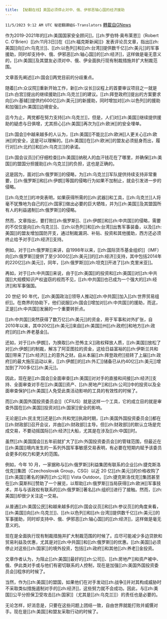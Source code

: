 ```yaml
---
title: 【秘翻在线】美国必须停止对中、俄、伊邪恶轴心国的经济援助
---
```

`11/5/2023 9:12 AM UTC 秘密翻譯組G-Translators` [轉載自GNews](https://gnews.org/articles/1923962)

作为2019-2021年的[[zh:美国国家安全顾问]]，[[zh:罗伯特·奥布莱恩]]（Robert C. O'Brien）[[zh:11月3日]]在《[[zh:福克斯新闻]]》发表评论员文章，指出[[zh:美国]]向[[zh:乌克兰]]、[[zh:以色列]]和[[zh:台湾]]提供数千亿[[zh:美元]]的军事援助，同时却支持中、俄、伊邪恶[[zh:轴心国]]的[[zh:经济]]，这样做是毫无意义的，[[zh:美国]]及其盟友必须对中、俄、伊全面执行现有制裁措施并扩大制裁范围。

文章首先阐述[[zh:国会]]两党目前的分歧重点。

随着[[zh:众议院]]重新开始工作，新[[zh:议长]]议程上的首要审议项目之一就是[[zh:白宫]]提出的继续援助[[zh:乌克兰]]的建议。[[zh:拜登政府]]提出的方案要求向[[zh:基辅]]提供约600亿[[zh:美元]]的新援助，同时增加对[[zh:以色列]]的援助和加强[[zh:美国]]边境安全。

迄今为止，两党都在努力支持[[zh:乌克兰]]，但是，人们对[[zh:美国]]继续提供援助的疑虑与日俱增，尤其担心[[zh:美国]]再次为[[zh:欧洲]]的安全埋单。

[[zh:国会]]中越来越多的人认为，[[zh:美国]]不能比[[zh:欧洲]]人更关心[[zh:欧洲]]的安全，这是可以理解的。[[zh:美国]]在[[zh:欧洲]]的盟友必须挺身而出，履行对[[zh:北约]]和[[zh:乌克兰]]的承诺。

[[zh:国会议员]]们仔细检查[[zh:美国]]纳税人的血汗钱花在了哪里，并确保[[zh:美国]]的盟国分担援助[[zh:乌克兰]]的负担，这也是正确的。

这是因为，面对[[zh:俄罗斯]]的侵略，为[[zh:乌克兰]]军队提供持续支持非常重要，[[zh:俄罗斯]]和[[zh:伊朗]]等国的侵略行为如果不加制止，就会引发进一步的侵略。

[[zh:乌克兰]]的冲突表明，如果获得所需的[[zh:武器]]和工具，[[zh:乌克兰]]人将毫不犹豫地为自己的[[zh:国家]]做出必要的巨大牺牲，并为[[zh:美国]]及其盟国所有人的利益遏制[[zh:俄罗斯]]的侵略。

然而，文章指出，要打败[[zh:俄罗斯]]、[[zh:伊朗]]和[[zh:中共国]]的侵略，需要的不仅仅是向[[zh:乌克兰]]、[[zh:以色列]]和[[zh:台湾]]出售军事装备，以及[[zh:美国]]的盟友增加国防开支，通过制裁漏洞、补贴、投资和其他援助，西方还必须终止给予对手[[zh:经济]]支持。

例如，对于[[zh:俄罗斯]]来讲，自1998年以来，[[zh:国际货币基金组织]]（IMF）向[[zh:俄罗斯]]提供了至少300亿[[zh:美元]]的[[zh:经济]]支持，其中包括2014年的220亿[[zh:美元]]，同年，[[zh:俄罗斯]][[zh:坦克]]开进了[[zh:克里米亚]]。

再如，对于[[zh:中共国]]来说，由于[[zh:美国]]的投资和[[zh:美国]]对[[zh:中共国]]大规模知识产权盗窃的视而不见，[[zh:中共国]]也已成为一个强大的[[zh:经济]]和军事强国。

20 世纪 90 年代，[[zh:美国政治]]领导人推动[[zh:中共国]]加入[[zh:世界贸易组织]]。在商界的协助下，他们说服[[zh:国会]]增加对[[zh:中共国]]的援助，而这，正是[[zh:中共国]]发展的一个重要转折点。

[[zh:中共国]]突然获得了数万亿[[zh:美元]]的资金，用于军事和对外扩张，自2010年以来，其中20亿[[zh:美元]]来自[[zh:美国]]州[[zh:政府]]和地方[[zh:政府]]的[[zh:养老基金]]。

还如，对于[[zh:伊朗]]，为换取[[zh:恐怖主义]]政权释放人质，[[zh:美国]]放松了对[[zh:伊朗]]的制裁，解冻了阿亚图拉的资金，这给日益富裕的[[zh:伊斯兰共和国]]带来了[[zh:经济]]上的意外之财。自从本届[[zh:拜登政府]]扭转了上届[[zh:政府]]的最大施压运动以来，[[zh:伊朗]]的[[zh:外汇]]储备已从约40亿[[zh:美元]]增加到了700多亿[[zh:美元]]。

因此，现在是[[zh:国会]]全面审查[[zh:美国]]对对手的直接和间接[[zh:经济]]支持、全面审查对手在[[zh:美国]]资产、[[zh:房地产]]和[[zh:公司]]中的投资以及全面审查保护[[zh:美国]]人免受此类活动影响的工具的有效性的时候了。

而[[zh:美国外国投资委员会]]（CFIUS）就是这样一个工具，它的成立目的就是审查外国在[[zh:美国]]投资对[[zh:国家]]安全的影响。

无论是[[zh:民主党]]还是[[zh:共和党]]执政时期，[[zh:美国外国投资委员会]]都在[[zh:财政部]]召开会议，并由[[zh:财政部]]主导。但[[zh:财政部]]的默认立场是完成交易，不要动摇国际[[zh:经济]]大船，尤其是在涉及[[zh:中国]]时。

虽然[[zh:美国国会]]五年前就扩大了[[zh:外国投资委员会]]的管辖范围，但最近在[[zh:美国]]境内发生的一系列外国军事敏感交易表明，有必要在短期内赋予该委员会更多的权力和更大的范围。

例如，今年 10 月，一家据称与[[zh:俄罗斯]]利益集团有联系的企业[[zh:捷克斯洛伐克]]集团（Czechoslovak Group，CSG）以近 20 亿[[zh:美元]]的价格收购了[[zh:美国]]著名的弹药[[zh:公司]] Vista Outdoor。[[zh:捷克斯洛伐克]]集团甚至在[[zh:莫斯科]]赞助了一个展览，以帮助[[zh:俄罗斯]]当局获得[[zh:欧洲]]军事技术，并与与该政权有联系的[[zh:俄罗斯]]著名[[zh:组织]]进行了接触。然而，[[zh:美国]]却很少关注这一交易。

从普通[[zh:美国公民]]和越来越多的[[zh:国会议员]]和[[zh:参议员]]的角度来看，[[zh:美国]]向[[zh:乌克兰]]、[[zh:以色列]]和[[zh:台湾]]提供数千亿[[zh:美元]]的军事援助，同时却支持中、俄、伊邪恶[[zh:轴心国]]的[[zh:经济]]，这样做是毫无意义的。

现在是全面执行现有制裁措施并扩大制裁范围的时候了。应尽可能减少多边贷款和贸易利益及优惠，尤其是对[[zh:中共国]]和[[zh:俄罗斯]]的优惠。[[zh:美国]]必须停止对这些[[zh:国家]]的境外投资，包括[[zh:政府]]和其他[[zh:养老]]金投资。

文章作者认为，为阻止[[zh:美国]]最好的[[zh:公司]]、[[zh:房地产]]和资产被中、俄、伊此类对手或与他们有密切联系的人控制，现在是加强[[zh:美国外国投资委员会]]程序的时候了。

当然，作为[[zh:美国]]的盟国，如果他们在对手发动[[zh:战争]]并对其构成威胁时不采取类似措施遏制对手的[[zh:经济]]，这些努力就不会成功。因此，与[[zh:美国]]公平分担保卫受攻击[[zh:国家]]（尤其是[[zh:乌克兰]]）的责任也是必要的。

无论怎样，好消息是，只要在这些问题上团结一致，自由世界就能打败并威慑对手。现在是[[zh:美国]]和盟友采取行动的时候了。
